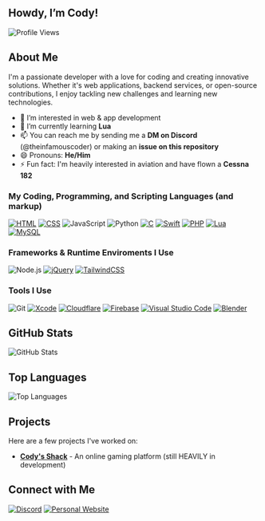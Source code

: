 <!---
theinfamouscoder5/theinfamouscoder5 is a ✨ special ✨ repository because its `README.md` (this file) appears on your GitHub profile.
You can click the Preview link to take a look at your changes.
--->

## **Howdy**, I’m **Cody**!

![Profile Views](https://komarev.com/ghpvc/?username=theinfamouscoder5&color=blueviolet)

## About Me

I'm a passionate developer with a love for coding and creating innovative solutions. Whether it's web applications, backend services, or open-source contributions, I enjoy tackling new challenges and learning new technologies.

- 👀 I’m interested in web & app development
- 🌱 I’m currently learning **Lua**
- 📫 You can reach me by sending me a **DM on Discord** (@theinfamouscoder) or making an **issue on this repository**
- 😄 Pronouns: **He/Him**
- ⚡ Fun fact: I'm heavily interested in aviation and have flown a **Cessna 182**

### My Coding, Programming, and Scripting Languages (and markup)

[![HTML](https://img.shields.io/badge/HTML-%23E34F26.svg?logo=html5&logoColor=white)](#)
[![CSS](https://img.shields.io/badge/CSS-1572B6?logo=css3&logoColor=fff)](#)
![JavaScript](https://img.shields.io/badge/-JavaScript-333?style=flat&logo=javascript)
![Python](https://img.shields.io/badge/-Python-333?style=flat&logo=python)
[![C](https://img.shields.io/badge/C-00599C?logo=c&logoColor=white)](#)
[![Swift](https://img.shields.io/badge/Swift-F54A2A?logo=swift&logoColor=white)](#)
[![PHP](https://img.shields.io/badge/php-%23777BB4.svg?&logo=php&logoColor=white)](#)
[![Lua](https://img.shields.io/badge/Lua-%232C2D72.svg?logo=lua&logoColor=white)](#)
[![MySQL](https://img.shields.io/badge/MySQL-4479A1?logo=mysql&logoColor=fff)](#)

### Frameworks & Runtime Enviroments I Use

![Node.js](https://img.shields.io/badge/-Node.js-333?style=flat&logo=node.js)
[![jQuery](https://img.shields.io/badge/jQuery-0769AD?logo=jquery&logoColor=fff)](#)
[![TailwindCSS](https://img.shields.io/badge/Tailwind%20CSS-%2338B2AC.svg?logo=tailwind-css&logoColor=white)](#)

### Tools I Use

![Git](https://img.shields.io/badge/-Git-333?style=flat&logo=git)
[![Xcode](https://img.shields.io/badge/Xcode-007ACC?logo=Xcode&logoColor=white)](#)
[![Cloudflare](https://img.shields.io/badge/Cloudflare-F38020?logo=Cloudflare&logoColor=white)](#)
[![Firebase](https://img.shields.io/badge/Firebase-039BE5?logo=Firebase&logoColor=white)](#)
[![Visual Studio Code](https://custom-icon-badges.demolab.com/badge/Visual%20Studio%20Code-0078d7.svg?logo=vsc&logoColor=white)](#)
[![Blender](https://img.shields.io/badge/Blender-%23F5792A.svg?logo=blender&logoColor=white)](#)

## GitHub Stats

![GitHub Stats](https://github-readme-stats.vercel.app/api?username=theinfamouscoder5&show_icons=true&theme=radical)

## Top Languages

![Top Languages](https://github-readme-stats.vercel.app/api/top-langs/?username=theinfamouscoder5&layout=compact&theme=radical)

## Projects

Here are a few projects I've worked on:

- [**Cody's Shack**](https://codys-shack-private.onrender.com/) - An online gaming platform (still HEAVILY in development)

## Connect with Me

[![Discord](https://img.shields.io/badge/Discord-%235865F2.svg?&logo=discord&logoColor=white)](https://discord.gg/mgvMCtw5)
[![Personal Website](https://img.shields.io/badge/-Website-333?style=flat&logo=google-chrome)](https://cody.is-a.dev)
